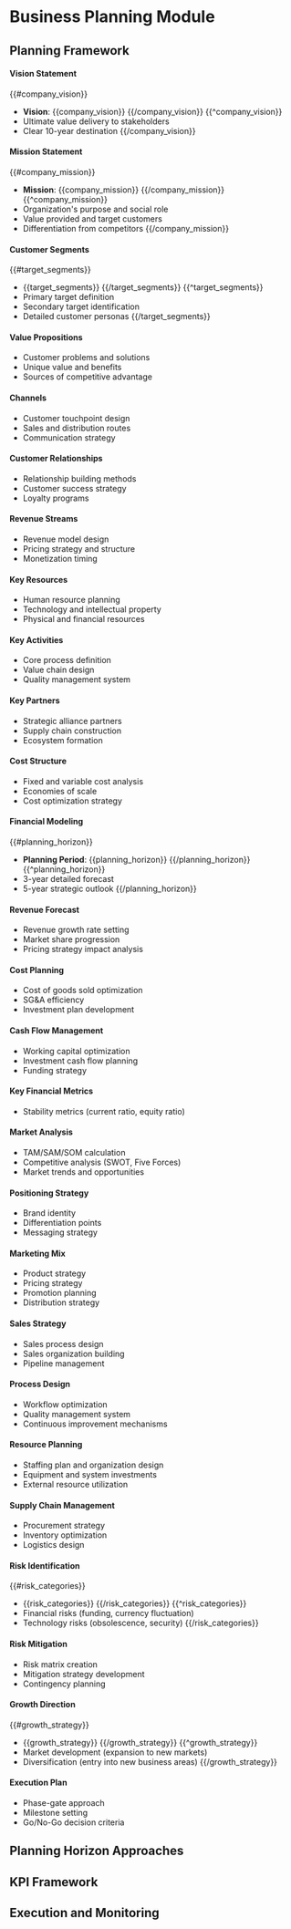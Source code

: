 # Business Planning Module
## Planning Framework
#### Vision Statement
{{#company_vision}}
- **Vision**: {{company_vision}}
{{/company_vision}}
{{^company_vision}}
- Ultimate value delivery to stakeholders
- Clear 10-year destination
{{/company_vision}}
#### Mission Statement
{{#company_mission}}
- **Mission**: {{company_mission}}
{{/company_mission}}
{{^company_mission}}
- Organization's purpose and social role
- Value provided and target customers
- Differentiation from competitors
{{/company_mission}}
#### Customer Segments
{{#target_segments}}
- {{target_segments}}
{{/target_segments}}
{{^target_segments}}
- Primary target definition
- Secondary target identification
- Detailed customer personas
{{/target_segments}}
#### Value Propositions
- Customer problems and solutions
- Unique value and benefits
- Sources of competitive advantage
#### Channels
- Customer touchpoint design
- Sales and distribution routes
- Communication strategy
#### Customer Relationships
- Relationship building methods
- Customer success strategy
- Loyalty programs
#### Revenue Streams
- Revenue model design
- Pricing strategy and structure
- Monetization timing
#### Key Resources
- Human resource planning
- Technology and intellectual property
- Physical and financial resources
#### Key Activities
- Core process definition
- Value chain design
- Quality management system
#### Key Partners
- Strategic alliance partners
- Supply chain construction
- Ecosystem formation
#### Cost Structure
- Fixed and variable cost analysis
- Economies of scale
- Cost optimization strategy
#### Financial Modeling
{{#planning_horizon}}
- **Planning Period**: {{planning_horizon}}
{{/planning_horizon}}
{{^planning_horizon}}
- 3-year detailed forecast
- 5-year strategic outlook
{{/planning_horizon}}
#### Revenue Forecast
- Revenue growth rate setting
- Market share progression
- Pricing strategy impact analysis
#### Cost Planning
- Cost of goods sold optimization
- SG&A efficiency
- Investment plan development
#### Cash Flow Management
- Working capital optimization
- Investment cash flow planning
- Funding strategy
#### Key Financial Metrics
- Stability metrics (current ratio, equity ratio)
#### Market Analysis
- TAM/SAM/SOM calculation
- Competitive analysis (SWOT, Five Forces)
- Market trends and opportunities
#### Positioning Strategy
- Brand identity
- Differentiation points
- Messaging strategy
#### Marketing Mix
- Product strategy
- Pricing strategy
- Promotion planning
- Distribution strategy
#### Sales Strategy
- Sales process design
- Sales organization building
- Pipeline management
#### Process Design
- Workflow optimization
- Quality management system
- Continuous improvement mechanisms
#### Resource Planning
- Staffing plan and organization design
- Equipment and system investments
- External resource utilization
#### Supply Chain Management
- Procurement strategy
- Inventory optimization
- Logistics design
#### Risk Identification
{{#risk_categories}}
- {{risk_categories}}
{{/risk_categories}}
{{^risk_categories}}
- Financial risks (funding, currency fluctuation)
- Technology risks (obsolescence, security)
{{/risk_categories}}
#### Risk Mitigation
- Risk matrix creation
- Mitigation strategy development
- Contingency planning
#### Growth Direction
{{#growth_strategy}}
- {{growth_strategy}}
{{/growth_strategy}}
{{^growth_strategy}}
- Market development (expansion to new markets)
- Diversification (entry into new business areas)
{{/growth_strategy}}
#### Execution Plan
- Phase-gate approach
- Milestone setting
- Go/No-Go decision criteria
## Planning Horizon Approaches
## KPI Framework
## Execution and Monitoring